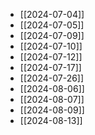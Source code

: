 

- [[2024-07-04]]
- [[2024-07-05]]
- [[2024-07-09]]
- [[2024-07-10]]
- [[2024-07-12]]
- [[2024-07-17]]
- [[2024-07-26]]
- [[2024-08-06]]
- [[2024-08-07]]
- [[2024-08-09]]
- [[2024-08-13]]


